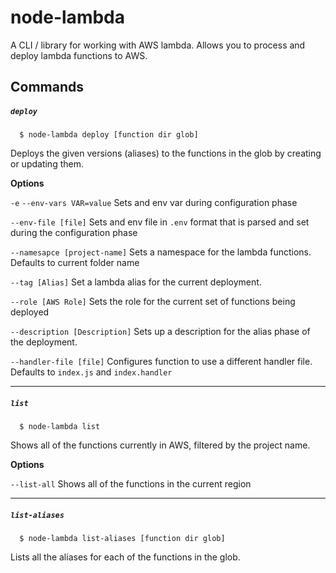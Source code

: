 # node-lambda

A CLI / library for working with AWS lambda. Allows you to process and deploy lambda functions to AWS.

## Commands

##### `deploy`

```
  $ node-lambda deploy [function dir glob]
```

Deploys the given versions (aliases) to the functions in the glob by creating or updating them.

__Options__

  `-e` `--env-vars VAR=value` Sets and env var during configuration phase

  `--env-file [file]` Sets and env file in `.env` format that is parsed and set during the configuration phase
  
  `--namesapce [project-name]` Sets a namespace for the lambda functions. Defaults to current folder name
  
  `--tag [Alias]` Set a lambda alias for the current deployment.
  
  `--role [AWS Role]` Sets the role for the current set of functions being deployed

 `--description [Description]` Sets up a description for the alias phase of the deployment.

 `--handler-file [file]` Configures function to use a different handler file. Defaults to `index.js` and `index.handler`

*****

##### `list`

```
  $ node-lambda list
``` 
Shows all of the functions currently in AWS, filtered by the project name.

__Options__

 `--list-all` Shows all of the functions in the current region

*****

##### `list-aliases`

```
  $ node-lambda list-aliases [function dir glob]
```

Lists all the aliases for each of the functions in the glob.
